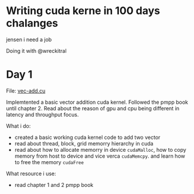 # Writing cuda kerne in 100 days chalanges

jensen i need a job

Doing it with @wreckitral

# Day 1

File: [vec-add.cu](https://github.com/mustafasegf/cuda-100-days-challange/blob/master/day-001/vec-add.cu)

Implemtented a basic vector addition cuda kernel. Followed the pmpp book until chapter 2. Read about the reason of gpu and cpu being different in latency and throughput focus.

What i do:
- created a basic working cuda kernel code to add two vector
- read about thread, block, grid memorry hierarchy in cuda
- read about how to allocate memorry in device `cudaMalloc`, how to copy memory from host to device and vice verca `cudaMemcpy`. and learn how to free the memory `cudaFree`

What resource i use: 
- read chapter 1 and 2 pmpp book
